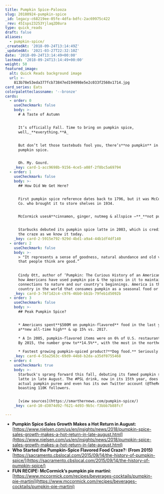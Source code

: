 ```yaml
---
title: Pumpkin Spice-Palooza
slug: 20180924-pumpkin-spice
_id: legacy-c68219ee-05fe-4dfa-bdfc-2ac69975c422
_rev: 45Isps23253Yjlaq2D8ura
type: quick_reads
draft: false
aliases:
  - pumpkin-spice/
_createdAt: '2018-09-24T13:14:49Z'
_updatedAt: '2021-03-27T22:32:10Z'
date: '2018-09-24T13:14:49+00:00'
lastmod: '2018-09-24T13:14:49+00:00'
weight: 50
featured_image:
  alt: Quick Reads background image
  url: >-
    813b78e53eda377fcb73847ed194998e5e2c033f2560x1714.jpg
card_series: Eats
colorpaletteclassname: '--bronze'
cards:
  - order: 0
    useCheckmark: false
    body: >-
      # A Taste of Autumn


      It’s officially Fall. Time to bring on pumpkin spice,
      well,_**everything.**A_


      But don’t let those tastebuds fool you, there’s**no pumpkin** in that
      pumpkin spice.


      Oh. My. Gourd.
    _key: card-1-acc9698b-9156-4ce5-a08f-2f8bc5a69794
  - order: 1
    useCheckmark: false
    body: >-
      ## How Did We Get Here?


      First pumpkin spice reference dates back to 1796, but it was McCormick &
      Co. who brought it to store shelves in 1934.


      McCormick usesA**cinnamon, ginger, nutmeg & allspice –**_**not pumpkin**._


      Starbucks debuted its pumpkin spice latte in 2003, which is credited for
      the craze as we know it today.
    _key: card-2-5915e792-929d-4bd1-a9a4-44b1df4df140
  - order: 2
    useCheckmark: false
    body: >-
      > "It represents a sense of goodness, natural abundance and old values
      that people think are good.”  
        
        
      Cindy Ott, author of ‘Pumpkin: The Curious History of an American Icon, on
      how Americans have used pumpkin pie & the spices in it to maintain
      connections to nature and our country's beginnings. America is the only
      country in the world that consumes pumpkin as a seasonal food or drink.
    _key: card-3-76f1d2c4-c976-46b0-bb1b-79feb1d5092b
  - order: 3
    useCheckmark: false
    body: >-
      ## Peak Pumpkin Spice?


      * Americans spent**$500M on pumpkin-flavored** food in the last year,
      a**new all-time high** & up 15% vs. 2017.

      * A In 2005, pumpkin-flavored items were on 6% of U.S. restaurant menus.
      By 2015, the number grew to**14.5%**, with the most in the northeast.

      * Fastest growing pumpkin-spiced product?**Dog food.** Seriously.
    _key: card-4-55a2563c-69d9-44b8-b2da-a35df0755468
  - order: 4
    useCheckmark: true
    body: >-
      Starbuck's sprang forward this fall, debuting its famed pumpkin spice
      latte in late August. The #PSL drink, now in its 15th year, does include
      actual pumpkin puree and even has its own Twitter account (@TheRealPSL)
      boasting 110K followers.


      [view sources](https://smarthernews.com/pumpkin-spice/)
    _key: card-10-d3074d92-f621-4d93-9b5c-f3bbb7b88fcf

---
```

* **Pumpkin Spice Sales Growth Makes a Hot Return in August:**  
[https://www.nielsen.com/us/en/insights/news/2018/pumpkin-spice-sales-growth-makes-a-hot-return-in-late-august.html](https://www.nielsen.com/us/en/insights/news/2018/pumpkin-spice-sales-growth-makes-a-hot-return-in-late-august.html)
* **Who Started the Pumpkin-Spice Flavored Food Craze?: (From 2015)**  
[https://sacramento.cbslocal.com/2015/09/14/the-history-of-pumpkin-spice/](https://sacramento.cbslocal.com/2015/09/14/the-history-of-pumpkin-spice/)
* **FUN RECIPE: McCormick’s pumpkin pie martini:**  
[https://www.mccormick.com/recipes/beverages-cocktails/pumpkin-pie-martini](https://www.mccormick.com/recipes/beverages-cocktails/pumpkin-pie-martini)